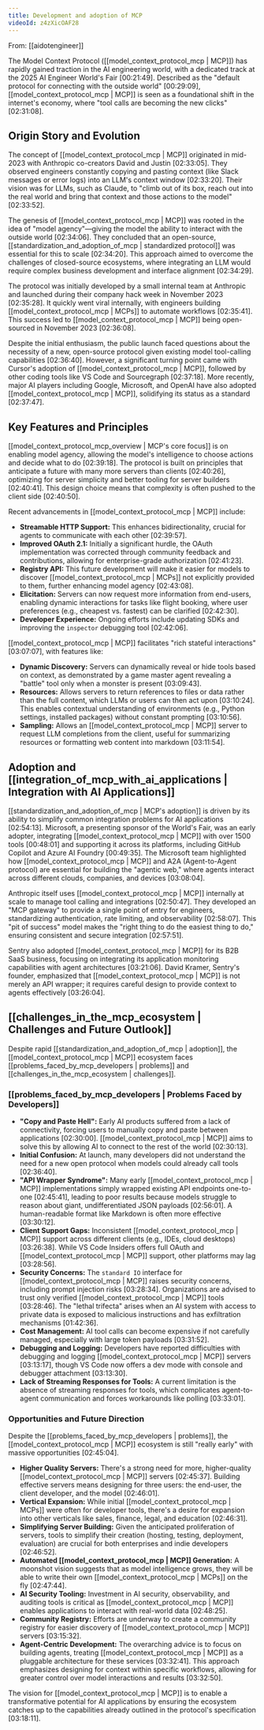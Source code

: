 ```yaml
---
title: Development and adoption of MCP
videoId: z4zXicOAF28
---
```


From: [[aidotengineer]] <br/> 

The Model Context Protocol ([[model_context_protocol_mcp | MCP]]) has rapidly gained traction in the AI engineering world, with a dedicated track at the 2025 AI Engineer World's Fair [00:21:49]. Described as the "default protocol for connecting with the outside world" [00:29:09], [[model_context_protocol_mcp | MCP]] is seen as a foundational shift in the internet's economy, where "tool calls are becoming the new clicks" [02:31:08].

## Origin Story and Evolution
The concept of [[model_context_protocol_mcp | MCP]] originated in mid-2023 with Anthropic co-creators David and Justin [02:33:05]. They observed engineers constantly copying and pasting context (like Slack messages or error logs) into an LLM's context window [02:33:20]. Their vision was for LLMs, such as Claude, to "climb out of its box, reach out into the real world and bring that context and those actions to the model" [02:33:52].

The genesis of [[model_context_protocol_mcp | MCP]] was rooted in the idea of "model agency"—giving the model the ability to interact with the outside world [02:34:06]. They concluded that an open-source, [[standardization_and_adoption_of_mcp | standardized protocol]] was essential for this to scale [02:34:20]. This approach aimed to overcome the challenges of closed-source ecosystems, where integrating an LLM would require complex business development and interface alignment [02:34:29].

The protocol was initially developed by a small internal team at Anthropic and launched during their company hack week in November 2023 [02:35:28]. It quickly went viral internally, with engineers building [[model_context_protocol_mcp | MCPs]] to automate workflows [02:35:41]. This success led to [[model_context_protocol_mcp | MCP]] being open-sourced in November 2023 [02:36:08].

Despite the initial enthusiasm, the public launch faced questions about the necessity of a new, open-source protocol given existing model tool-calling capabilities [02:36:40]. However, a significant turning point came with Cursor's adoption of [[model_context_protocol_mcp | MCP]], followed by other coding tools like VS Code and Sourcegraph [02:37:18]. More recently, major AI players including Google, Microsoft, and OpenAI have also adopted [[model_context_protocol_mcp | MCP]], solidifying its status as a standard [02:37:47].

## Key Features and Principles
[[model_context_protocol_mcp_overview | MCP's core focus]] is on enabling model agency, allowing the model's intelligence to choose actions and decide what to do [02:39:18]. The protocol is built on principles that anticipate a future with many more servers than clients [02:40:26], optimizing for server simplicity and better tooling for server builders [02:40:41]. This design choice means that complexity is often pushed to the client side [02:40:50].

Recent advancements in [[model_context_protocol_mcp | MCP]] include:
*   **Streamable HTTP Support:** This enhances bidirectionality, crucial for agents to communicate with each other [02:39:57].
*   **Improved OAuth 2.1:** Initially a significant hurdle, the OAuth implementation was corrected through community feedback and contributions, allowing for enterprise-grade authorization [02:41:23].
*   **Registry API:** This future development will make it easier for models to discover [[model_context_protocol_mcp | MCPs]] not explicitly provided to them, further enhancing model agency [02:43:08].
*   **Elicitation:** Servers can now request more information from end-users, enabling dynamic interactions for tasks like flight booking, where user preferences (e.g., cheapest vs. fastest) can be clarified [02:42:30].
*   **Developer Experience:** Ongoing efforts include updating SDKs and improving the `inspector` debugging tool [02:42:06].

[[model_context_protocol_mcp | MCP]] facilitates "rich stateful interactions" [03:07:07], with features like:
*   **Dynamic Discovery:** Servers can dynamically reveal or hide tools based on context, as demonstrated by a game master agent revealing a "battle" tool only when a monster is present [03:09:43].
*   **Resources:** Allows servers to return references to files or data rather than the full content, which LLMs or users can then act upon [03:10:24]. This enables contextual understanding of environments (e.g., Python settings, installed packages) without constant prompting [03:10:56].
*   **Sampling:** Allows an [[model_context_protocol_mcp | MCP]] server to request LLM completions from the client, useful for summarizing resources or formatting web content into markdown [03:11:54].

## Adoption and [[integration_of_mcp_with_ai_applications | Integration with AI Applications]]
[[standardization_and_adoption_of_mcp | MCP's adoption]] is driven by its ability to simplify common integration problems for AI applications [02:54:13]. Microsoft, a presenting sponsor of the World's Fair, was an early adopter, integrating [[model_context_protocol_mcp | MCP]] with over 1500 tools [00:48:01] and supporting it across its platforms, including GitHub Copilot and Azure AI Foundry [00:49:35]. The Microsoft team highlighted how [[model_context_protocol_mcp | MCP]] and A2A (Agent-to-Agent protocol) are essential for building the "agentic web," where agents interact across different clouds, companies, and devices [03:08:04].

Anthropic itself uses [[model_context_protocol_mcp | MCP]] internally at scale to manage tool calling and integrations [02:50:47]. They developed an "MCP gateway" to provide a single point of entry for engineers, standardizing authentication, rate limiting, and observability [02:58:07]. This "pit of success" model makes the "right thing to do the easiest thing to do," ensuring consistent and secure integration [02:57:51].

Sentry also adopted [[model_context_protocol_mcp | MCP]] for its B2B SaaS business, focusing on integrating its application monitoring capabilities with agent architectures [03:21:06]. David Kramer, Sentry's founder, emphasized that [[model_context_protocol_mcp | MCP]] is not merely an API wrapper; it requires careful design to provide context to agents effectively [03:26:04].

## [[challenges_in_the_mcp_ecosystem | Challenges and Future Outlook]]
Despite rapid [[standardization_and_adoption_of_mcp | adoption]], the [[model_context_protocol_mcp | MCP]] ecosystem faces [[problems_faced_by_mcp_developers | problems]] and [[challenges_in_the_mcp_ecosystem | challenges]].

### [[problems_faced_by_mcp_developers | Problems Faced by Developers]]
*   **"Copy and Paste Hell":** Early AI products suffered from a lack of connectivity, forcing users to manually copy and paste between applications [02:30:00]. [[model_context_protocol_mcp | MCP]] aims to solve this by allowing AI to connect to the rest of the world [02:30:13].
*   **Initial Confusion:** At launch, many developers did not understand the need for a new open protocol when models could already call tools [02:36:40].
*   **"API Wrapper Syndrome":** Many early [[model_context_protocol_mcp | MCP]] implementations simply wrapped existing API endpoints one-to-one [02:45:41], leading to poor results because models struggle to reason about giant, undifferentiated JSON payloads [02:56:01]. A human-readable format like Markdown is often more effective [03:30:12].
*   **Client Support Gaps:** Inconsistent [[model_context_protocol_mcp | MCP]] support across different clients (e.g., IDEs, cloud desktops) [03:26:38]. While VS Code Insiders offers full OAuth and [[model_context_protocol_mcp | MCP]] support, other platforms may lag [03:28:56].
*   **Security Concerns:** The `standard IO` interface for [[model_context_protocol_mcp | MCP]] raises security concerns, including prompt injection risks [03:28:34]. Organizations are advised to trust only verified [[model_context_protocol_mcp | MCP]] tools [03:28:46]. The "lethal trifecta" arises when an AI system with access to private data is exposed to malicious instructions and has exfiltration mechanisms [01:42:36].
*   **Cost Management:** AI tool calls can become expensive if not carefully managed, especially with large token payloads [03:31:52].
*   **Debugging and Logging:** Developers have reported difficulties with debugging and logging [[model_context_protocol_mcp | MCP]] servers [03:13:17], though VS Code now offers a dev mode with console and debugger attachment [03:13:30].
*   **Lack of Streaming Responses for Tools:** A current limitation is the absence of streaming responses for tools, which complicates agent-to-agent communication and forces workarounds like polling [03:33:01].

### Opportunities and Future Direction
Despite the [[problems_faced_by_mcp_developers | problems]], the [[model_context_protocol_mcp | MCP]] ecosystem is still "really early" with massive opportunities [02:45:04].
*   **Higher Quality Servers:** There's a strong need for more, higher-quality [[model_context_protocol_mcp | MCP]] servers [02:45:37]. Building effective servers means designing for three users: the end-user, the client developer, and the model [02:46:01].
*   **Vertical Expansion:** While initial [[model_context_protocol_mcp | MCPs]] were often for developer tools, there's a desire for expansion into other verticals like sales, finance, legal, and education [02:46:31].
*   **Simplifying Server Building:** Given the anticipated proliferation of servers, tools to simplify their creation (hosting, testing, deployment, evaluation) are crucial for both enterprises and indie developers [02:46:52].
*   **Automated [[model_context_protocol_mcp | MCP]] Generation:** A moonshot vision suggests that as model intelligence grows, they will be able to write their own [[model_context_protocol_mcp | MCPs]] on the fly [02:47:44].
*   **AI Security Tooling:** Investment in AI security, observability, and auditing tools is critical as [[model_context_protocol_mcp | MCP]] enables applications to interact with real-world data [02:48:25].
*   **Community Registry:** Efforts are underway to create a community registry for easier discovery of [[model_context_protocol_mcp | MCP]] servers [03:15:32].
*   **Agent-Centric Development:** The overarching advice is to focus on building agents, treating [[model_context_protocol_mcp | MCP]] as a pluggable architecture for these services [03:32:41]. This approach emphasizes designing for context within specific workflows, allowing for greater control over model interactions and results [03:32:50].

The vision for [[model_context_protocol_mcp | MCP]] is to enable a transformative potential for AI applications by ensuring the ecosystem catches up to the capabilities already outlined in the protocol's specification [03:18:11].